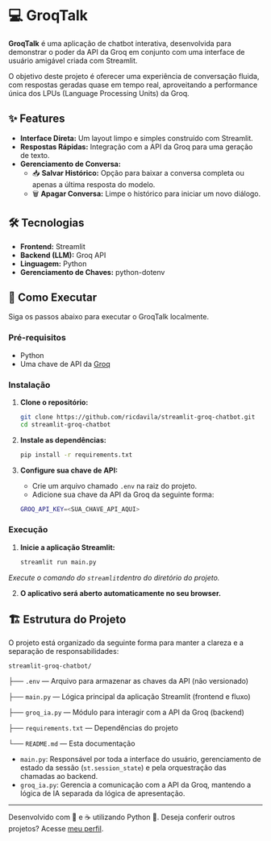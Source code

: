 # 💻 GroqTalk

**GroqTalk** é uma aplicação de chatbot interativa, desenvolvida para demonstrar o poder da API da Groq em conjunto com uma interface de usuário amigável criada com Streamlit.

O objetivo deste projeto é oferecer uma experiência de conversação fluida, com respostas geradas quase em tempo real, aproveitando a performance única dos LPUs (Language Processing Units) da Groq.



## ✨ Features

* **Interface Direta:** Um layout limpo e simples construído com Streamlit.
* **Respostas Rápidas:** Integração com a API da Groq para uma geração de texto.
* **Gerenciamento de Conversa:**
    * 📥 **Salvar Histórico:** Opção para baixar a conversa completa ou apenas a última resposta do modelo.
    * 🗑️ **Apagar Conversa:** Limpe o histórico para iniciar um novo diálogo.



## 🛠️ Tecnologias

* **Frontend:** Streamlit
* **Backend (LLM):** Groq API
* **Linguagem:** Python
* **Gerenciamento de Chaves:** python-dotenv



## 🚀 Como Executar

Siga os passos abaixo para executar o GroqTalk localmente.

### Pré-requisitos

* Python
* Uma chave de API da [Groq](https://groq.com)

### Instalação

1.  **Clone o repositório:**

      ```bash
      git clone https://github.com/ricdavila/streamlit-groq-chatbot.git
      cd streamlit-groq-chatbot
      ```

2.  **Instale as dependências:**

      ```bash
      pip install -r requirements.txt
      ```

3.  **Configure sua chave de API:**
      - Crie um arquivo chamado `.env` na raiz do projeto.
      - Adicione sua chave da API da Groq da seguinte forma:

      ```bash
      GROQ_API_KEY=<SUA_CHAVE_API_AQUI>
      ```

### Execução

1.  **Inicie a aplicação Streamlit:** 
      ```bash
      streamlit run main.py
      ```

*Execute o comando do `streamlit`dentro do diretório do projeto.*

2. **O aplicativo será aberto automaticamente no seu browser.**



## 🏗️ Estrutura do Projeto

O projeto está organizado da seguinte forma para manter a clareza e a separação de responsabilidades:

`streamlit-groq-chatbot/`

├── `.env` — Arquivo para armazenar as chaves da API (não versionado)

├── `main.py` — Lógica principal da aplicação Streamlit (frontend e fluxo)

├── `groq_ia.py` — Módulo para interagir com a API da Groq (backend)

├── `requirements.txt` — Dependências do projeto

└── `README.md` — Esta documentação

* `main.py`: Responsável por toda a interface do usuário, gerenciamento de estado da sessão (`st.session_state`) e pela orquestração das chamadas ao backend.
* `groq_ia.py`: Gerencia a comunicação com a API da Groq, mantendo a lógica de IA separada da lógica de apresentação.

---

Desenvolvido com 🤍 e ☕ utilizando Python 🐍. Deseja conferir outros projetos? Acesse [meu perfil](https://github.com/ricdavila).

